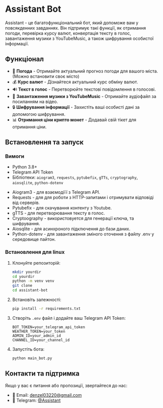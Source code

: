 # Assistant Bot

Assistant - це багатофункціональний бот, який допоможе вам у повсякденних завданнях. Він підтримує такі функції, як отримання погоди, перевірка курсу валют, конвертація тексту в голос, завантаження музики з YouTubeMusic, а також шифрування особистої інформації.

## Функціонал

- 📌 **Погода** - Отримайте актуальний прогноз погоди для вашого міста.(Можно встановити своє місто)
- 💰 **Курс валют** - Дізнайтеся актуальний курс обміну валют.
- 🔊 **Текст в голос** - Перетворюйте текстові повідомлення в голосові.
- 🎵 **Завантаження музики з YouTubeMusic** - Отримайте аудіофайл за посиланням на відео.
- 🔒 **Шифрування інформації** - Захистіть ваші особисті дані за допомогою шифрування.
- 📊 **Отримання ціни крипто монет** - Додавай свій тікет для отримання ціни.

## Встановлення та запуск

### Вимоги
- Python 3.8+
- Telegram API Token
- Бібліотеки: `aiogram3`, `requests`, `pytubefix`, `gTTs`, `cryptography`, `aiosqlite`, `python-dotenv`

* Aiogram3 - для взаємодіїї з Telegram API.
* Requests - для для роботи з HTTP-запитами і отримувати відповіді від серверів.
* Pytubefix - для скачування контенту з Youtube.
* gTTS - для перетворювання тексту в голос.
* Cryptoography - використовуется для генерації ключа, та шифрування.
* Aiosqlite - для асинхроного підключення до бази даних.
* Python-dotenv - для завантаження зміного оточення з файлу .env у середовище пайтон.

### Встановлення для linux

1. Клонуйте репозиторій:
   ```bash
   mkdir yourdir
   cd yourdir
   python -m venv venv
   git clone 
   cd assistant-bot
   ```

2. Встановіть залежності:
   ```bash
   pip install -r requirements.txt
   ```

3. Створіть `.env` файл і додайте ваш Telegram API Token:
   ```
   BOT_TOKEN=your_telegram_api_token
   WEATHER_TOKEN=your_token
   ADMIN_ID=your_admin_id
   CHANNEL_ID=your_channel_id
   ```

4. Запустіть бота:
   ```bash
   python main_bot.py
   ```


## Контакти та підтримка

Якщо у вас є питання або пропозиції, звертайтеся до нас:
- 📧 Email: denzel03220@gmail.com
- 🤖 Telegram: [@Assistant]([text](https://t.me/myassitentV2_bot))




